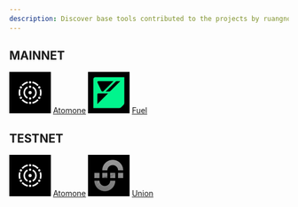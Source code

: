 ```yaml
---
description: Discover base tools contributed to the projects by ruangnode team.
---
```

## MAINNET
<img src="https://raw.githubusercontent.com/ruangnode/cosmos-images/main/logos/atomone.png" alt="" data-size="line"> [Atomone](mainnet/atomone/)
<img src="https://raw.githubusercontent.com/ruangnode/cosmos-images/main/logos/fuelsequencer.png" alt="" data-size="line"> [Fuel](mainnet/fuelsequencer/)

## TESTNET
<img src="https://raw.githubusercontent.com/ruangnode/cosmos-images/main/logos/atomone.png" alt="" data-size="line"> [Atomone](testnet/atomone/)
<img src="https://raw.githubusercontent.com/ruangnode/cosmos-images/main/logos/union.png" alt="" data-size="line"> [Union](testnet/union/)
